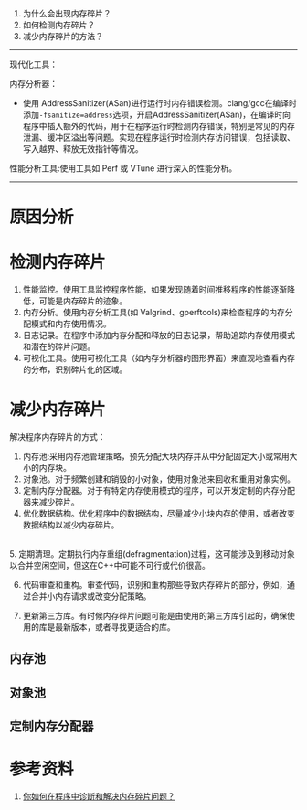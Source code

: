 1. 为什么会出现内存碎片？
2. 如何检测内存碎片？
3. 减少内存碎片的方法？

---
现代化工具：

内存分析器：
- 使用 AddressSanitizer(ASan)进行运行时内存错误检测。clang/gcc在编译时添加`-fsanitize=address`选项，开启AddressSanitizer(ASan)，在编译时向程序中插入额外的代码，用于在程序运行时检测内存错误，特别是常见的内存泄漏、缓冲区溢出等问题。实现在程序运行时检测内存访问错误，包括读取、写入越界、释放无效指针等情况。

性能分析工具:使用工具如 Perf 或 VTune 进行深入的性能分析。

---
# 原因分析

# 检测内存碎片
1. 性能监控。使用工具监控程序性能，如果发现随着时间推移程序的性能逐渐降低，可能是内存碎片的迹象。
2. 内存分析。使用内存分析工具(如 Valgrind、gperftools)来检查程序的内存分配模式和内存使用情况。
3. 日志记录。在程序中添加内存分配和释放的日志记录，帮助追踪内存使用模式和潜在的碎片问题。
4. 可视化工具。使用可视化工具（如内存分析器的图形界面）来直观地查看内存的分布，识别碎片化的区域。

# 减少内存碎片
解决程序内存碎片的方式：
1. 内存池:采用内存池管理策略，预先分配大块内存并从中分配固定大小或常用大小的内存块。
2. 对象池。对于频繁创建和销毁的小对象，使用对象池来回收和重用对象实例。
3. 定制内存分配器。对于有特定内存使用模式的程序，可以开发定制的内存分配器来减少碎片。
4. 优化数据结构。优化程序中的数据结构，尽量减少小块内存的使用，或者改变数据结构以减少内存碎片。
<br/>
5. 定期清理。定期执行内存重组(defragmentation)过程，这可能涉及到移动对象以合并空闲空间，但这在C++中可能不可行或代价很高。

6. 代码审查和重构。审查代码，识别和重构那些导致内存碎片的部分，例如，通过合并小内存请求或改变分配策略。

7. 更新第三方库。有时候内存碎片问题可能是由使用的第三方库引起的，确保使用的库是最新版本，或者寻找更适合的库。

## 内存池

## 对象池

## 定制内存分配器


# 参考资料
1. [你如何在程序中诊断和解决内存碎片问题？](https://www.iamshuaidi.com/23066.html)